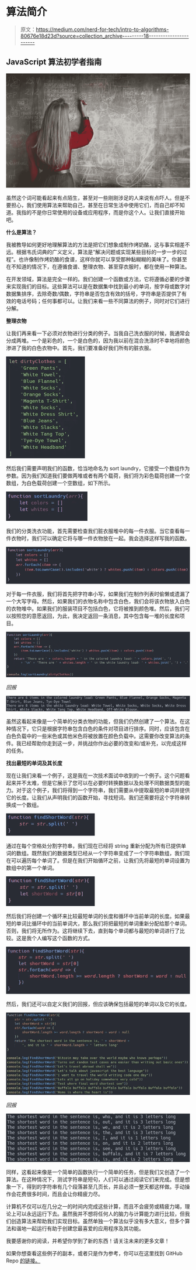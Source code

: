 # 算法简介

> 原文：<https://medium.com/nerd-for-tech/intro-to-algorithms-80676e18d23d?source=collection_archive---------18----------------------->

## JavaScript 算法初学者指南

![](img/a1d800e1ecddf87239e8ae10b5ff8c53.png)

虽然这个词可能看起来有点陌生，甚至对一些刚刚涉足的人来说有点吓人。但是不要担心，我们使用算法来帮助自己，甚至在日常生活中使用它们，而自己却不知道。我指的不是你日常使用的设备或应用程序，而是你这个人。让我们直接开始吧。

**什么是算法？**

我被教导如何更好地理解算法的方法是把它们想象成制作烤奶酪，这与事实相差不远。根据韦氏词典的广义定义，算法是“解决问题或实现某些目标的一步一步的过程”。也许像制作烤奶酪的食谱，这样你就可以享受那种黏糊糊的美味了。你甚至在不知道的情况下，在遵循食谱、整理衣物、甚至穿衣服时，都在使用一种算法。

在开发领域，算法是完全一样的。我们创建一个函数或方法，它将遵循必要的步骤来实现我们的目标。这些算法可以是在数据集中找到最小的单词，按字母或数字对数据集排序，去除奇数/偶数，字符串是否包含有效的括号，字符串是否提供了有效的电话号码；任何事都可以。让我们来看一些不同算法的例子，同时对它们进行分解。

**整理衣物**

让我们再来看一下必须对衣物进行分类的例子。当我自己洗衣服的时候，我通常会分成两堆。一个是彩色的，一个是白色的，因为我以前在混合洗涤时不幸地将颜色渗进了我的白色衣物中。首先，我们要准备好我们所有的脏衣服。

![](img/0c1ad7afc7e20e4d62030b2b288d107a.png)

然后我们需要声明我们的函数，恰当地命名为 sort laundry，它接受一个数组作为参数。因为我们知道我们要做两堆或者有两个载荷，我们将为彩色载荷创建一个空数组，为白色载荷创建一个空数组，如下所示。

![](img/9b53e032d5403a184bbe3f9333adad37.png)

我们的分类洗衣功能，首先需要检查我们脏衣服堆中的每一件衣服。当它查看每一件衣物时，我们可以确定它将与哪一件衣物放在一起。我会选择这样写我的函数。

![](img/05d80ba313582d0e47db111b337863f5.png)

对于每一件衣服，我们将首先把字符串小写，如果我们在制作列表时偷懒或遗漏了一个大写字母。然后，如果我们的衣物名称中包含白色，我们会将该衣物放入白色的衣物堆中。如果我们的服装项目不包括白色，它将被推到颜色堆。然后，我们可以按照您的意愿返回，为此，我决定返回一条消息，其中包含每一堆的长度和项目。

![](img/262f354837001d770bf8165f9dc3d350.png)

*回报*

![](img/fbefe32124713fd000df81a888d1fe1e.png)

虽然这看起来像是一个简单的分类衣物的功能，但我们仍然创建了一个算法。在这种情况下，它只是根据字符串包含白色的条件对项目进行排序。同时，应该包含在白色负载中的一些米色或其他米色将被放置在颜色负载中。这需要你改变算法的条件。我已经帮助你走到这一步，并挑战你作出必要的改变和/或补充，以完成这样的任务。

**找出最短的单词及其长度**

现在让我们来看一个例子，这是我在一次技术面试中收到的一个例子。这个问题看起来并不太难，但是它展示了您可以在必要时转换数据以及处理不同数据类型的能力。对于这个例子，我们将得到一个字符串，我们需要从中提取最短的单词并提供它的长度。让我们从声明我们的函数开始，寻找短词。我们还需要将这个字符串转换成一个数组。

![](img/9eb83c8fbb18bc91d8a9299a2a979f4f.png)

通过在每个空格处分割字符串，我们现在已经将 string 重新分配为所有已提供单词的数组。既然我们的数据类型已经从一个字符串变成了一个字符串数组，我们现在可以遍历每个单词了。但是在我们开始循环之前，让我们先将最短的单词设置为数组中的第一个单词。

![](img/d1f4bef83eb9ff05c3d138ef7b04073f.png)

然后我们将创建一个循环来比较最短单词的长度和循环中当前单词的长度。如果最短的单词比循环中的当前单词大，那么我们将把最短的单词重新分配给那个单词。否则，我们将无所作为。这将继续下去，直到每个单词都与最短的单词进行了比较。这是我个人编写这个函数的方式。

![](img/17d63cb5136d6f2b7830d98f8972d580.png)

然后，我们还可以自定义我们的回报，但应该确保包括最短的单词以及它的长度。

![](img/bee981f655ec1c8c9625087ea419b245.png)

*回报*

![](img/32a711c9a12189961d375b5e26139ef4.png)

同样，这看起来像是一个简单的函数执行一个简单的任务，但是我们又创造了一个算法。在这种情况下，测试字符串是短句，人们可以通过阅读它们来完成。但是想象一下，得到的字符串有几个段落甚至几页长，并且必须一整天都这样做。手动操作会花费很多时间，而且会让你精疲力尽。

计算机不仅可以在几分之一的时间内完成这些计算，而且不会疲劳或精疲力竭，理论上可以永远运行下去。虽然我并不想将任何人的脑力与计算能力进行比较，但我们创造算法来帮助我们实现目标。虽然单独一个算法似乎没有多大意义，但多个算法和谐地一起运行有助于创建您最喜爱的应用程序及其功能。

我要感谢你的阅读，并希望你学到了新的东西！请关注未来的更多文章！

如果你想查看这些例子的副本，或者只是作为参考，你可以在这里找到 GitHub Repo [的链接。](https://github.com/TheRealKevBot/Intro2Algos)
